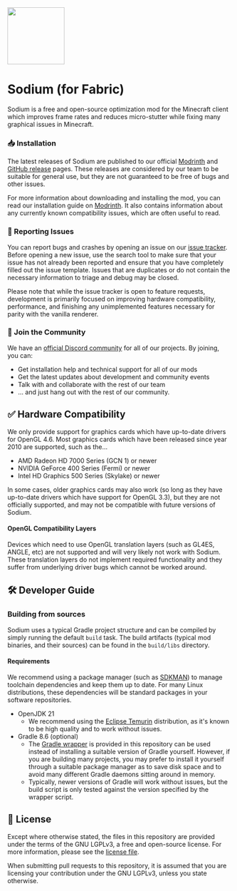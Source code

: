 <img src="src/main/resources/assets/sodium/icon.png" width="128">

# Sodium (for Fabric)

Sodium is a free and open-source optimization mod for the Minecraft client which improves frame rates and reduces
micro-stutter  while fixing many graphical issues in Minecraft.

### 📥 Installation

The latest releases of Sodium are published to our official [Modrinth](https://modrinth.com/mod/sodium) and
[GitHub release](https://github.com/CaffeineMC/sodium-fabric/releases) pages. These releases are considered by our
team to be suitable for general use, but they are not guaranteed to be free of bugs and other issues.

For more information about downloading and installing the mod, you can read our installation guide on
[Modrinth](https://modrinth.com/mod/sodium#installation).
It also contains information about any currently known compatibility issues, which are often useful to read.

### 🐛 Reporting Issues

You can report bugs and crashes by opening an issue on our [issue tracker](https://github.com/CaffeineMC/sodium-fabric/issues).
Before opening a new issue, use the search tool to make sure that your issue has not already been reported and ensure
that you have completely filled out the issue template. Issues that are duplicates or do not contain the necessary
information to triage and debug may be closed.

Please note that while the issue tracker is open to feature requests, development is primarily focused on
improving hardware compatibility, performance, and finishing any unimplemented features necessary for parity with
the vanilla renderer.

### 💬 Join the Community

We have an [official Discord community](https://caffeinemc.net/discord) for all of our projects. By joining, you can:
- Get installation help and technical support for all of our mods
- Get the latest updates about development and community events
- Talk with and collaborate with the rest of our team
- ... and just hang out with the rest of our community.

## ✅ Hardware Compatibility

We only provide support for graphics cards which have up-to-date drivers for OpenGL 4.6. Most graphics cards which have
been released since year 2010 are supported, such as the...

- AMD Radeon HD 7000 Series (GCN 1) or newer
- NVIDIA GeForce 400 Series (Fermi) or newer
- Intel HD Graphics 500 Series (Skylake) or newer

In some cases, older graphics cards may also work (so long as they have up-to-date drivers which have support for
OpenGL 3.3), but they are not officially supported, and may not be compatible with future versions of Sodium.

#### OpenGL Compatibility Layers

Devices which need to use OpenGL translation layers (such as GL4ES, ANGLE, etc) are not supported and will very likely
not work with Sodium. These translation layers do not implement required functionality and they suffer from underlying
driver bugs which cannot be worked around.

## 🛠️ Developer Guide

### Building from sources

Sodium uses a typical Gradle project structure and can be compiled by simply running the default `build` task. The build
artifacts (typical mod binaries, and their sources) can be found in the `build/libs` directory.

#### Requirements

We recommend using a package manager (such as [SDKMAN](https://sdkman.io/)) to manage toolchain dependencies and keep
them up to date. For many Linux distributions, these dependencies will be standard packages in your software
repositories.

- OpenJDK 21
    - We recommend using the [Eclipse Temurin](https://adoptium.net/) distribution, as it's known to be high quality 
      and to work without issues.
- Gradle 8.6 (optional)
    - The [Gradle wrapper](https://docs.gradle.org/current/userguide/gradle_wrapper.html#sec:using_wrapper) is provided
      in this repository can be used instead of installing a suitable version of Gradle yourself. However, if you are
      building many projects, you may prefer to install it yourself through a suitable package manager as to save disk
      space and to avoid many different Gradle daemons sitting around in memory.
    - Typically, newer versions of Gradle will work without issues, but the build script is only tested against the
      version specified by the wrapper script.

## 📜 License

Except where otherwise stated, the files in this repository are provided under the terms of the GNU LGPLv3, a free and
open-source license. For more information, please see the [license file](COPYING.LESSER).

When submitting pull requests to this repository, it is assumed that you are licensing your contribution under the
GNU LGPLv3, unless you state otherwise.
